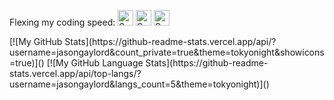 
Flexing my coding speed:
[<img src="https://api.speedtyper.dev/users/K-Tett/badges/averagewpm" alt="SpeedTyper.dev avg wpm" height="25">](https://www.speedtyper.dev/profile/K-Tett) 
[<img src="https://api.speedtyper.dev/users/K-Tett/badges/topwpm" alt="SpeedTyper.dev top wpm" height="25">](https://www.speedtyper.dev/profile/K-Tett) 
[<img src="https://api.speedtyper.dev/users/K-Tett/badges/gamecount" alt="SpeedTyper.dev games" height="25">](https://www.speedtyper.dev/profile/K-Tett)

<p>
  [![My GitHub Stats](https://github-readme-stats.vercel.app/api/?username=jasongaylord&count_private=true&theme=tokyonight&showicons=true)]()
[![My GitHub Language Stats](https://github-readme-stats.vercel.app/api/top-langs/?username=jasongaylord&langs_count=5&theme=tokyonight)]()
</p>
